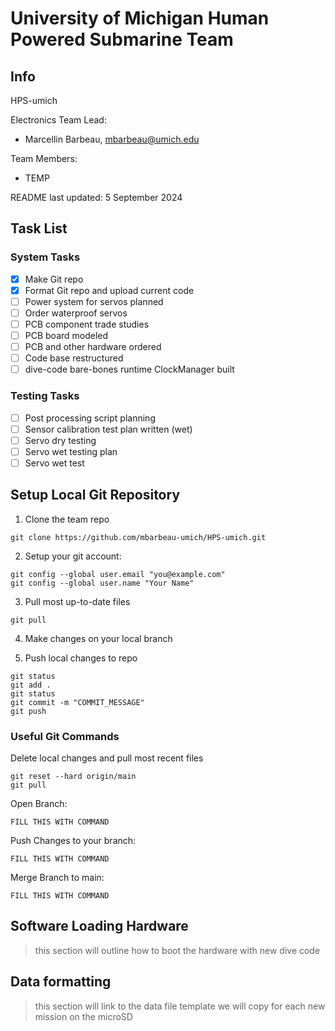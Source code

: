 # University of Michigan Human Powered Submarine Team 

## Info
HPS-umich

Electronics Team Lead: 
- Marcellin Barbeau, <mbarbeau@umich.edu>

Team Members: 
- TEMP

README last updated: 5 September 2024

## Task List
### System Tasks
- [x] Make Git repo
- [x] Format Git repo and upload current code
- [ ] Power system for servos planned
- [ ] Order waterproof servos 
- [ ] PCB component trade studies
- [ ] PCB board modeled
- [ ] PCB and other hardware ordered
- [ ] Code base restructured
- [ ] dive-code bare-bones runtime ClockManager built

### Testing Tasks
- [ ] Post processing script planning
- [ ] Sensor calibration test plan written (wet)
- [ ] Servo dry testing
- [ ] Servo wet testing plan
- [ ] Servo wet test

## Setup Local Git Repository
1. Clone the team repo
```
git clone https://github.com/mbarbeau-umich/HPS-umich.git
```

2. Setup your git account:
```
git config --global user.email "you@example.com"
git config --global user.name "Your Name"
```

3. Pull most up-to-date files
```
git pull
```

4. Make changes on your local branch

5. Push local changes to repo
```
git status 
git add . 
git status
git commit -m "COMMIT_MESSAGE"
git push
```

### Useful Git Commands
Delete local changes and pull most recent files
```
git reset --hard origin/main
git pull
```

Open Branch:
```
FILL THIS WITH COMMAND
```

Push Changes to your branch:
```
FILL THIS WITH COMMAND
```

Merge Branch to main:
```
FILL THIS WITH COMMAND
```

## Software Loading Hardware

> this section will outline how to boot the hardware with new dive code


## Data formatting

> this section will link to the data file template we will copy for each new mission on the microSD


